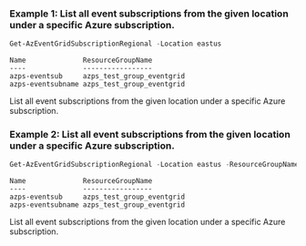 ### Example 1: List all event subscriptions from the given location under a specific Azure subscription.
```powershell
Get-AzEventGridSubscriptionRegional -Location eastus
```

```output
Name              ResourceGroupName
----              -----------------
azps-eventsub     azps_test_group_eventgrid
azps-eventsubname azps_test_group_eventgrid
```

List all event subscriptions from the given location under a specific Azure subscription.

### Example 2: List all event subscriptions from the given location under a specific Azure subscription.
```powershell
Get-AzEventGridSubscriptionRegional -Location eastus -ResourceGroupName azps_test_group_eventgrid
```

```output
Name              ResourceGroupName
----              -----------------
azps-eventsub     azps_test_group_eventgrid
azps-eventsubname azps_test_group_eventgrid
```

List all event subscriptions from the given location under a specific Azure subscription.